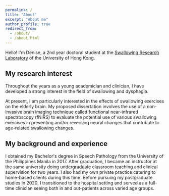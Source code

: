 ```yaml
---
permalink: /
title: "About"
excerpt: "About me"
author_profile: true
redirect_from: 
  - /about/
  - /about.html
---
```

Hello! I'm Denise, a 2nd year doctoral student at the [Swallowing Research Laboratory](https://swallow.edu.hku.hk/) of the University of Hong Kong.  


## My research interest
Throughout the years as a young academician and clinician, I have developed a strong interest in the field of swallowing and dysphagia. 

At present, I am particularly interested in the effects of swallowing exercises on the elderly brain. My proposed dissertation involves the use of a non-invasive brain imaging technique called functional near-infrared spectroscopy (fNIRS) to evaluate the potential use of various swallowing exercises in preventing and/or reversing neural changes that contribute to age-related swallowing changes. 


## My background and experience
I obtained my Bachelor's degree in Speech Pathology from the University of the Philippines Manila in 2017. After graduation, I became an instructor at the same university doing undergraduate classroom teaching and clinical supervision for two years. I also had my own private practice catering to home-based clients during this time. Before pursuing my postgraduate studies in 2020, I transitioned to the hospital setting and served as a full-time clinician seeing both in and out-patients across varied age groups. 
